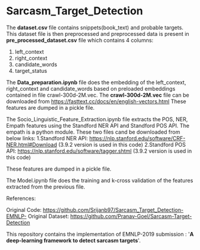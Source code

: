 # Sarcasm_Target_Detection
The **dataset.csv** file contains snippets(book_text) and probable targets.
This dataset file is then preprocessed and preprocessed data is present in **pre_processed_dataset.csv** file which contains 4 columns:
1. left_context
2. right_context
3. candidate_words
4. target_status

The **Data_preparation.ipynb** file does the embedding of the left_context, right_context and candidate_words based on preloaded embeddings contained in file crawl-300d-2M.vec.
The **crawl-300d-2M.vec** file can be downloaded from https://fasttext.cc/docs/en/english-vectors.html
These features are dumped in a pickle file.

The Socio_Linguistic_Feature_Extraction.ipynb file  extracts the POS, NER, Empath features using the Standford NER API and Standford POS API. 
The empath is a python module.
These two files cand be downloaded from below links:
1.Standford NER API: https://nlp.stanford.edu/software/CRF-NER.html#Download (3.9.2 version is used in this code)
2.Standford POS API: https://nlp.stanford.edu/software/tagger.shtml (3.9.2 version is used in this code)

These features are dumped in a pickle file.

The Model.ipynb file does the training and k-cross validation of the features extracted from the previous file.

References:

Original Code: https://github.com/Srijanb97/Sarcasm_Target_Detection-EMNLP-
Original Dataset: https://github.com/Pranav-Goel/Sarcasm-Target-Detection

This repository contains the implementation of EMNLP-2019 submission : '**A deep-learning framework to detect sarcasm targets**'.
